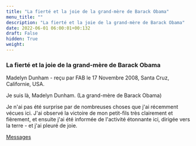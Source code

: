 ```yaml
---
title: "La fierté et la joie de la grand-mère de Barack Obama"
menu_title: ""
description: "La fierté et la joie de la grand-mère de Barack Obama"
date: 2022-06-01 06:00:01+00:132
draft: False
hidden: True
weight:
---
```

### La fierté et la joie de la grand-mère de Barack Obama

Madelyn Dunham - reçu par FAB le 17 Novembre 2008, Santa Cruz, Californie, USA.

Je suis là, Madelyn Dunham. (La grand-mère de Barack Obama)

Je n'ai pas été surprise par de nombreuses choses que j'ai récemment vécues ici. J'ai observé la victoire de mon petit-fils très clairement et fièrement, et ensuite j'ai été informée de l'activité étonnante ici, dirigée vers la terre - et j'ai pleuré de joie.

[Messages](/fr-contemporary-messages/fr-contemporary-messages-by-date-order/fr-contemporary-messages-2008)